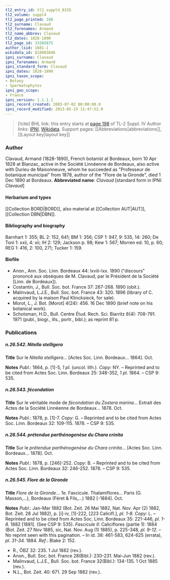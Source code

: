 ```yaml
---
tl2_entry_id: tl2_suppl4_0155
tl2_volume: suppl4
tl2_page_printed: 198
tl2_surname: Clavaud
tl2_forenames: Armand
tl2_name_abbrev: Clavaud
tl2_dates: 1828-1890
tl2_page_id: 33265875
author_lsid: 1681-1
wikidata_id: Q18983846
ipni_surname: Clavaud
ipni_forenames: Armand
ipni_standard_form: Clavaud
ipni_dates: 1828-1890
ipni_taxon_scope: 
- Botany
- Spermatophytes
ipni_geo_scope: 
- France
ipni_version: 1.1.1.1
ipni_record_created: 2003-07-02 00:00:00.0
ipni_record_modified: 2013-05-15 11:47:52.0
---
```


> [!cite] BHL link: this entry starts at [page 198](https://www.biodiversitylibrary.org/page/33265875) of TL-2 Suppl. IV
> Author links: [IPNI](https://www.ipni.org/a/1681-1), [Wikidata](https://www.wikidata.org/wiki/Q18983846). Support pages: [[Abbreviations|abbreviations]], [[Layout key|layout key]]

### Author

Clavaud, Armand (1828-1890), French botanist at Bordeaux, born 10 Apr 1828 at Blanzac, active in the Société Linnéenne de Bordeaux, also active with Durieu de Maisonneuve, whom he succeeded as "Professeur de botanique municipal" from 1878, author of the "Flore de la Gironde", died 1 Dec 1890 at Bordeaux. 
**Abbreviated name**: *Clavaud* \[standard form in IPNI: *Clavaud*\]

#### Herbarium and types

[[Collection BORD|BORD]], also material at [[Collection AUT|AUT]], [[Collection DBN|DBN]].

#### Bibliography and biography

Barnhart 1: 355; BL 2: 152, 641; BM 1: 356; CSP 1: 947, 9: 535, 14: 260; De Toni 1: xxii, 4: xii; IH 2: 129; Jackson p. 98; Kew 1: 567; Morren ed. 10, p. 60; REG 1: 416, 2: 100, 271; Tucker 1: 159.

#### Biofile

- Anon., Ann. Soc. Linn. Bordeaux 44: lxviii-lxx. 1890 ("discours" prononcé aux obsèques de M. Clavaud, par le Président de la Société \[Linn. de Bordeaux\]).
- Costantin, J., Bull. Soc. bot. France 37: 267-268. 1890 (obit.).
- Malinvaud, L.J.E., Bull. Soc. bot. France 43: 320. 1896 (library of C. acquired by la maison Paul Klincksieck, for sale).
- Morot, L., J. Bot. \[Morot\] 4(24): 456. 16 Dec 1890 (brief note on his botanical work).
- Schotsman, H.D., Bull. Centre Étud. Rech. Sci. Biarritz 8(4): 708-791. 1971 (publ., biogr., ills., portr., bibl.); as reprint 81 p.

### Publications

##### n.26.542. Nitella stelligera

**Title**
Sur le *Nitella stelligera*... \[Actes Soc. Linn. Bordeaux... 1864\]. Oct.

**Notes**
*Publ*.: 1864, p. \[1\]-5, *1 pl*. (uncol. lith.). *Copy*: NY. – Reprinted and to be cited from Actes Soc. Linn. Bordeaux 25: 348-352, *1 pl*. 1864. – CSP 9: 535.

##### n.26.543. fécondation

**Title**
Sur le véritable mode de *fécondation* du *Zostera marina*... Extrait des Actes de la Société Linnéenne de Bordeaux... 1878. Oct.

**Notes**
*Publ*.: 1878, p. \[1\]-7. *Copy*: G. – Reprinted and to be cited from Actes Soc. Linn. Bordeaux 32: 109-115. 1878. – CSP 9: 535.

##### n.26.544. prétendue parthénogenèse du Chara crinita

**Title**
Sur le *prétendue parthénogenèse du Chara crinita*... \[Actes Soc. Linn. Bordeaux... 1878\]. Oct.

**Notes**
*Publ*.: 1878, p. \[246\]-252. *Copy*: B. – Reprinted and to be cited from Actes Soc. Linn. Bordeaux 32: 246-252. 1878. – CSP 9: 535.

##### n.26.545. Flore de la Gironde

**Title**
*Flore de la Gironde*... 1e. Fascicule. Thalamiflores... Paris (G. Masson,...), Bordeaux (Féret & Fils,...) 1882 \[-1884\]. Oct.

**Notes**
*Publ*.: Jan-Mar 1882 (Bot. Zeit. 26 Mai 1882, Nat. Nov. Apr (2) 1882, Bot. Zeit. 28 Jul 1882), p. \[i\]-iv, \[1\]-222, \[223 Calicifl.\], *pl. 1-8.* *Copy*: L. – Reprinted and to be cited from Actes Soc. Linn. Bordeaux 35: 221-446, *pl. 1-8.* 1882 \[1881\]. (See CSP 9: 535).
*Fascicule II*: Caliciflores (partie 1): 1884 (Bot. Zeit. 27 Nov 1885, sic, Nat. Nov. Aug (1) 1885), p. 225-348, *pl. 9-12.* – No reprint seen with this pagination. – In id. 38: 461-583, 624-625 (errata), *pl. 31-34.* 1884.
*Ref*.: Blake 2: 152.
- R., ÖBZ 32: 235. 1 Jul 1882 (rev.).
- Anon., Bull. Soc. bot. France 28(Bibl.): 230-231. Mai-Jun 1882 (rev.).
- Malinvaud, L.J.E., Bull. Soc. bot. France 32(Bibl.): 134-135. 1 Oct 1885 (rev.).
- N.L., Bot. Zeit. 40: 671. 29 Sep 1882 (rev.).

